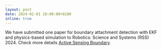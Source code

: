 ```yaml
---
layout: post
date: 2024-02-01 10:00:00+0100
inline: true
---
```

 
We have submitted one paper for boundary attachment detection with EKF and physics-based simulation to Robotics: Science and Systems (RSS) 2024. Check more details [Active Sensing Boundary](https://drive.google.com/file/d/1y7cKRWafvDliGGdLDfNCh0gbbNRqLep1/view?usp=sharing).
